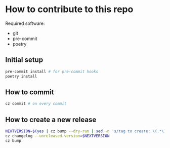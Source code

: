 # How to contribute to this repo

Required software:
* git
* pre-commit
* poetry

## Initial setup


```bash
pre-commit install # for pre-commit hooks
poetry install
```

## How to commit

```bash
cz commit # on every commit
```


## How to create a new release
```bash
NEXTVERSION=$(yes | cz bump --dry-run | sed -n 's/tag to create: \(.*\).*/\1/p')
cz changelog --unreleased-version=$NEXTVERSION
cz bump
```

